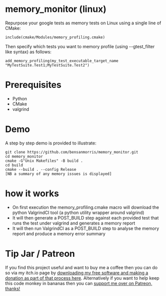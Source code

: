 # memory_monitor (linux)

Repurpose your google tests as memory tests on Linux using a single line of CMake:

```include(cmake/Modules/memory_profiling.cmake)```

Then specify which tests you want to memory profile (using --gtest_filter like syntax) as follows:

```add_memory_profiling(my_test_executable_target_name "MyTestSuite.Test1;MyTestSuite.Test2")```

# Prerequisites

- Python
- CMake
- valgrind

# Demo

A step by step demo is provided to illustrate:

```
git clone https://github.com/bensanmorris/memory_monitor.git
cd memory_monitor
cmake -G"Unix Makefiles" -B build .
cd build
cmake --build . --config Release
[NB a summary of any memory issues is displayed]
```

# how it works

- On first execution the memory_profiling.cmake macro will download the python ValgrindCI tool (a python utility wrapper around valgrind)
- It will then generate a POST_BUILD step against each provided test that runs the test under valgrind and generates a memory report
- It will then run ValgrindCI as a POST_BUILD step to analyse the memory report and produce a memory error summary

# Tip Jar / Patreon

If you find this project useful and want to buy me a coffee then you can do so via my itch.io page by [downloading my free software and making a donation as part of that process here](https://benmorris.itch.io/plugin-based-scene-editor). Alternatively if you want to help keep this code monkey in bananas then you can [support me over on Patreon, thanks!](https://www.patreon.com/SimulationStarterKit)
